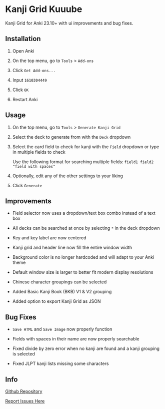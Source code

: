 # Kanji Grid Kuuube

Kanji Grid for Anki 23.10+ with ui improvements and bug fixes.

## Installation

1. Open Anki

2. On the top menu, go to `Tools` > `Add-ons`

3. Click `Get Add-ons...`

4. Input `1610304449`

5. Click `OK`

6. Restart Anki

## Usage

1. On the top menu, go to `Tools` > `Generate Kanji Grid`

2. Select the deck to generate from with the `Deck` dropdown

3. Select the card field to check for kanji with the `Field` dropdown or type in multiple fields to check

    Use the following format for searching multiple fields: `field1 field2 "field with spaces"`

4. Optionally, edit any of the other settings to your liking

4. Click `Generate`

## Improvements

- Field selector now uses a dropdown/text box combo instead of a text box

- All decks can be searched at once by selecting `*` in the deck dropdown

- Key and key label are now centered

- Kanji grid and header line now fill the entire window width

- Background color is no longer hardcoded and will adapt to your Anki theme

- Default window size is larger to better fit modern display resolutions

- Chinese character groupings can be selected

- Added Basic Kanji Book (BKB) V1 & V2 grouping

- Added option to export Kanji Grid as JSON

## Bug Fixes

- `Save HTML` and `Save Image` now properly function

- Fields with spaces in their name are now properly searchable

- Fixed divide by zero error when no kanji are found and a kanji grouping is selected

- Fixed JLPT kanji lists missing some characters

## Info

[Github Repository](https://github.com/Kuuuube/kanjigrid)

[Report Issues Here](https://github.com/Kuuuube/kanjigrid/issues)
